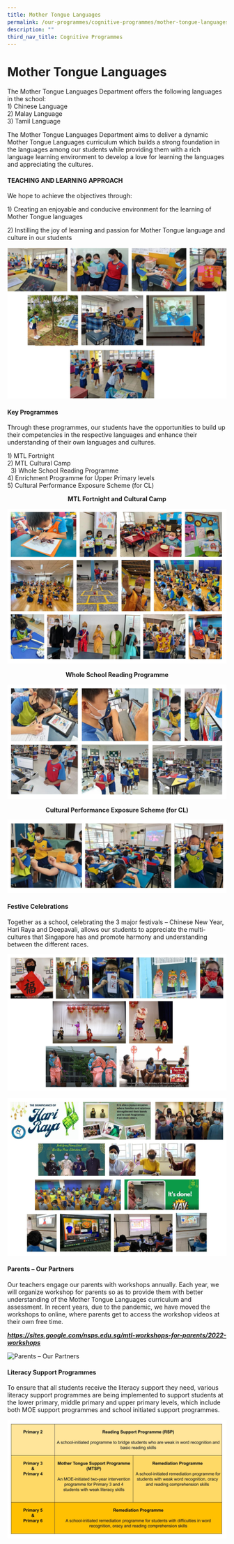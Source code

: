 ```yaml
---
title: Mother Tongue Languages
permalink: /our-programmes/cognitive-programmes/mother-tongue-languages/
description: ""
third_nav_title: Cognitive Programmes
---
```

Mother Tongue Languages
=======================

The Mother Tongue Languages Department offers the following languages in the school: <br>
1\) Chinese Language <br>
2\) Malay Language <br>
3\) Tamil Language 

The Mother Tongue Languages Department aims to deliver a dynamic Mother Tongue Languages curriculum which builds a strong foundation in the languages among our students while providing them with a rich language learning environment to develop a love for learning the languages and appreciating the cultures.

#### TEACHING AND LEARNING APPROACH

We hope to achieve the objectives through: 

1\) Creating an enjoyable and conducive environment for the learning of Mother Tongue languages 

2\) Instilling the joy of learning and passion for Mother Tongue language and culture in our students

![TEACHING AND LEARNING APPROACH](/images/TEACHING%20AND%20LEARNING%20APPROACH.png)

#### Key Programmes

Through these programmes, our students have the opportunities to build up their competencies in the respective languages and enhance their understanding of their own languages and cultures. 

1\) MTL Fortnight <br>
2\) MTL Cultural Camp<br> 
3\) Whole School Reading Programme <br>
4\) Enrichment Programme for Upper Primary levels <br>
5\) Cultural Performance Exposure Scheme (for CL)

<p style="text-align:center;"> <strong>MTL Fortnight and Cultural Camp</strong></p>

![MTL Fortnight and Cultural Camp](/images/MTL%20Fortnight%20and%20Cultural%20Camp.jpg)

<p style="text-align:center;"> <strong>Whole School Reading Programme</strong></p>

![Whole School Reading Programme](/images/Whole%20School%20Reading%20Programme.jpg)

<p style="text-align:center;"> <strong>Cultural Performance Exposure Scheme (for CL)</strong></p>

![Cultural Performance Exposure Scheme (for CL)](/images/Cultural%20Performance%20Exposure%20Scheme%20(for%20CL).jpg)

#### Festive Celebrations

Together as a school, celebrating the 3 major festivals – Chinese New Year, Hari Raya and Deepavali, allows our students to appreciate the multi-cultures that Singapore has and promote harmony and understanding between the different races.

![Festive Celebrations](/images/Festive%20Celebrations.jpg)

![Festive Celebrations](/images/Festive%20Celebrations_2.jpg)

#### Parents – Our Partners

Our teachers engage our parents with workshops annually. Each year, we will organize workshop for parents so as to provide them with better understanding of the Mother Tongue Languages curriculum and assessment. In recent years, due to the pandemic, we have moved the workshops to online, where parents get to access the workshop videos at their own free time.

  
_**https://sites.google.com/nsps.edu.sg/mtl-workshops-for-parents/2022-workshops**_

![Parents – Our Partners](/images/Parents%20–%20Our%20Partners.jpg)

#### Literacy Support Programmes

To ensure that all students receive the literacy support they need, various literacy support programmes are being implemented to support students at the lower primary, middle primary and upper primary levels, which include both MOE support programmes and school initiated support programmes.

![Literacy Support Programmes](/images/Literacy%20Support%20Programmes.jpg)